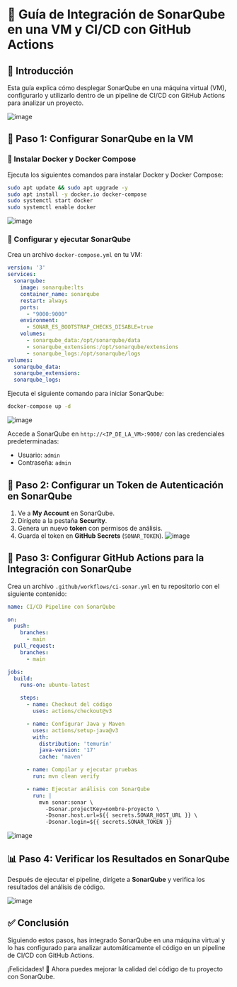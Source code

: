 # 📘 Guía de Integración de SonarQube en una VM y CI/CD con GitHub Actions

## 📌 Introducción

Esta guía explica cómo desplegar SonarQube en una máquina virtual (VM), configurarlo y utilizarlo dentro de un pipeline de CI/CD con GitHub Actions para analizar un proyecto.

![image](https://github.com/user-attachments/assets/43299d2b-b731-4b88-98d9-5adf66896bb6)


## 🚀 Paso 1: Configurar SonarQube en la VM

### 🔹 Instalar Docker y Docker Compose
Ejecuta los siguientes comandos para instalar Docker y Docker Compose:

```bash
sudo apt update && sudo apt upgrade -y
sudo apt install -y docker.io docker-compose
sudo systemctl start docker
sudo systemctl enable docker
```

![image](https://github.com/user-attachments/assets/adc18dd7-e9db-4506-a66d-0022426fe6e5)


### 🔹 Configurar y ejecutar SonarQube

Crea un archivo `docker-compose.yml` en tu VM:

```yaml
version: '3'
services:
  sonarqube:
    image: sonarqube:lts
    container_name: sonarqube
    restart: always
    ports:
      - "9000:9000"
    environment:
      - SONAR_ES_BOOTSTRAP_CHECKS_DISABLE=true
    volumes:
      - sonarqube_data:/opt/sonarqube/data
      - sonarqube_extensions:/opt/sonarqube/extensions
      - sonarqube_logs:/opt/sonarqube/logs
volumes:
  sonarqube_data:
  sonarqube_extensions:
  sonarqube_logs:
```

Ejecuta el siguiente comando para iniciar SonarQube:

```bash
docker-compose up -d
```

![image](https://github.com/user-attachments/assets/cfe3ae1e-6d08-4ab2-85e1-f2ae2fb479b6)


Accede a SonarQube en `http://<IP_DE_LA_VM>:9000/` con las credenciales predeterminadas:

- Usuario: `admin`
- Contraseña: `admin`



## 🔑 Paso 2: Configurar un Token de Autenticación en SonarQube

1. Ve a **My Account** en SonarQube.
2. Dirígete a la pestaña **Security**.
3. Genera un nuevo **token** con permisos de análisis.
4. Guarda el token en **GitHub Secrets** (`SONAR_TOKEN`).
![image](https://github.com/user-attachments/assets/a7981bc9-39f2-484d-8a1c-ddfa40e6e104)

## 🔧 Paso 3: Configurar GitHub Actions para la Integración con SonarQube

Crea un archivo `.github/workflows/ci-sonar.yml` en tu repositorio con el siguiente contenido:

```yaml
name: CI/CD Pipeline con SonarQube

on:
  push:
    branches:
      - main
  pull_request:
    branches:
      - main

jobs:
  build:
    runs-on: ubuntu-latest

    steps:
      - name: Checkout del código
        uses: actions/checkout@v3

      - name: Configurar Java y Maven
        uses: actions/setup-java@v3
        with:
          distribution: 'temurin'
          java-version: '17'
          cache: 'maven'

      - name: Compilar y ejecutar pruebas
        run: mvn clean verify

      - name: Ejecutar análisis con SonarQube
        run: |
          mvn sonar:sonar \
            -Dsonar.projectKey=nombre-proyecto \
            -Dsonar.host.url=${{ secrets.SONAR_HOST_URL }} \
            -Dsonar.login=${{ secrets.SONAR_TOKEN }}
```

![image](https://github.com/user-attachments/assets/af029954-7c65-4623-a50c-ee460157136d)


## 📊 Paso 4: Verificar los Resultados en SonarQube

Después de ejecutar el pipeline, dirígete a **SonarQube** y verifica los resultados del análisis de código.

![image](https://github.com/user-attachments/assets/fa1ee6be-10af-46bd-bf36-c6dcc3d5f510)

## ✅ Conclusión

Siguiendo estos pasos, has integrado SonarQube en una máquina virtual y lo has configurado para analizar automáticamente el código en un pipeline de CI/CD con GitHub Actions.

¡Felicidades! 🎉 Ahora puedes mejorar la calidad del código de tu proyecto con SonarQube.
